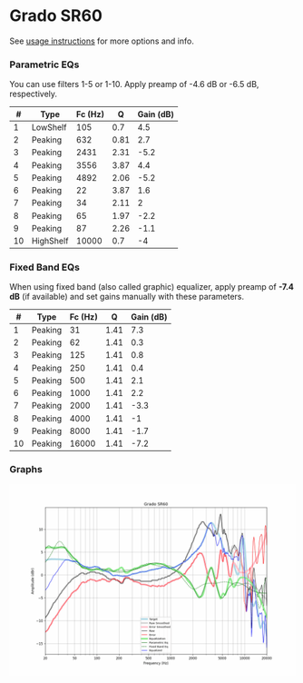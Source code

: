 # Grado SR60
See [usage instructions](https://github.com/jaakkopasanen/AutoEq#usage) for more options and info.

### Parametric EQs
You can use filters 1-5 or 1-10. Apply preamp of -4.6 dB or -6.5 dB, respectively.

|   # | Type      |   Fc (Hz) |    Q |   Gain (dB) |
|-----|-----------|-----------|------|-------------|
|   1 | LowShelf  |       105 | 0.7  |         4.5 |
|   2 | Peaking   |       632 | 0.81 |         2.7 |
|   3 | Peaking   |      2431 | 2.31 |        -5.2 |
|   4 | Peaking   |      3556 | 3.87 |         4.4 |
|   5 | Peaking   |      4892 | 2.06 |        -5.2 |
|   6 | Peaking   |        22 | 3.87 |         1.6 |
|   7 | Peaking   |        34 | 2.11 |         2   |
|   8 | Peaking   |        65 | 1.97 |        -2.2 |
|   9 | Peaking   |        87 | 2.26 |        -1.1 |
|  10 | HighShelf |     10000 | 0.7  |        -4   |

### Fixed Band EQs
When using fixed band (also called graphic) equalizer, apply preamp of **-7.4 dB** (if available) and set gains manually with these parameters.

|   # | Type    |   Fc (Hz) |    Q |   Gain (dB) |
|-----|---------|-----------|------|-------------|
|   1 | Peaking |        31 | 1.41 |         7.3 |
|   2 | Peaking |        62 | 1.41 |         0.3 |
|   3 | Peaking |       125 | 1.41 |         0.8 |
|   4 | Peaking |       250 | 1.41 |         0.4 |
|   5 | Peaking |       500 | 1.41 |         2.1 |
|   6 | Peaking |      1000 | 1.41 |         2.2 |
|   7 | Peaking |      2000 | 1.41 |        -3.3 |
|   8 | Peaking |      4000 | 1.41 |        -1   |
|   9 | Peaking |      8000 | 1.41 |        -1.7 |
|  10 | Peaking |     16000 | 1.41 |        -7.2 |

### Graphs
![](./Grado%20SR60.png)
